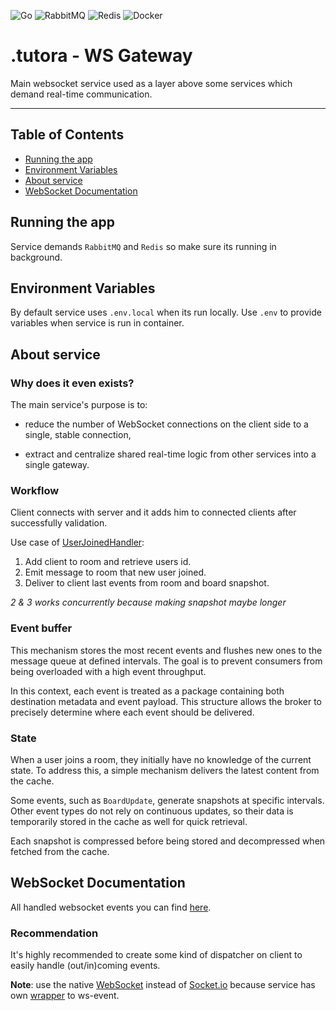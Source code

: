 ![Go](https://img.shields.io/badge/go-%2300ADD8.svg?style=for-the-badge&logo=go&logoColor=white)
![RabbitMQ](https://img.shields.io/badge/Rabbitmq-FF6600?style=for-the-badge&logo=rabbitmq&logoColor=white)
![Redis](https://img.shields.io/badge/redis-%23DD0031.svg?style=for-the-badge&logo=redis&logoColor=white)
![Docker](https://img.shields.io/badge/docker-%230db7ed.svg?style=for-the-badge&logo=docker&logoColor=white)

# .tutora - WS Gateway

Main websocket service used as a layer above some services which demand real-time communication.

---

## Table of Contents

- [Running the app](#running-the-app)
- [Environment Variables](#environment-variables)
- [About service](#about-service)
- [WebSocket Documentation](#ws-documentation)

## Running the app

Service demands `RabbitMQ` and `Redis` so make sure its running in background.

## Environment Variables

By default service uses `.env.local` when its run locally. Use `.env` to provide variables when service is run in container.

## About service

### Why does it even exists?

The main service's purpose is to:

- reduce the number of WebSocket connections on the client side to a single, stable connection,

- extract and centralize shared real-time logic from other services into a single gateway.

### Workflow

Client connects with server and it adds him to connected clients after successfully validation. 

Use case of [UserJoinedHandler](/internal/app/socket_event_handler/general/user_joined_handler.go):

1. Add client to room and retrieve users id.
2. Emit message to room that new user joined.
3. Deliver to client last events from room and board snapshot.

_2 & 3 works concurrently because making snapshot maybe longer_


### Event buffer

This mechanism stores the most recent events and flushes new ones to the message queue at defined intervals.
The goal is to prevent consumers from being overloaded with a high event throughput.

In this context, each event is treated as a package containing both destination metadata and event payload.
This structure allows the broker to precisely determine where each event should be delivered.

### State

When a user joins a room, they initially have no knowledge of the current state. To address this, a simple mechanism delivers the latest content from the cache.

Some events, such as `BoardUpdate`, generate snapshots at specific intervals. Other event types do not rely on continuous updates, so their data is temporarily stored in the cache as well for quick retrieval.

Each snapshot is compressed before being stored and decompressed when fetched from the cache.

## WebSocket Documentation

All handled websocket events you can find [here](/internal/domain/ws_event/).

### Recommendation

It's highly recommended to create some kind of dispatcher on client to easily handle (out/in)coming events.

**Note**: use the native [WebSocket](https://developer.mozilla.org/en-US/docs/Web/API/WebSocket) instead of [Socket.io](https://socket.io/) because service has own [wrapper](/internal/domain/ws_event/ws_event.go) to ws-event.